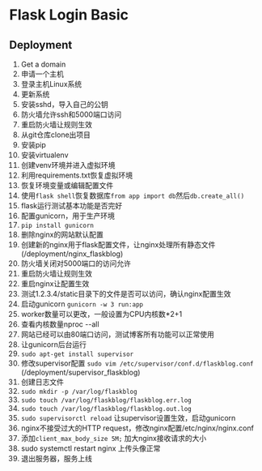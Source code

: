 # Flask Login Basic

## Deployment
1. Get a domain
1. 申请一个主机
1. 登录主机Linux系统
1. 更新系统
1. 安装sshd，导入自己的公钥
1. 防火墙允许ssh和5000端口访问
1. 重启防火墙让规则生效
1. 从git仓库clone出项目
1. 安装pip
1. 安装virtualenv
1. 创建venv环境并进入虚拟环境
1. 利用requirements.txt恢复虚拟环境
1. 恢复环境变量或编辑配置文件
1. 使用`flask shell`恢复数据库`from app import db`然后`db.create_all()`
1. flask运行测试基本功能是否完好
1. 配置gunicorn，用于生产环境
1. `pip install gunicorn`
1. 删除nginx的网站默认配置
1. 创建新的nginx用于flask配置文件，让nginx处理所有静态文件(/deployment/nginx_flaskblog)
1. 防火墙关闭对5000端口的访问允许
1. 重启防火墙让规则生效
1. 重启nginx让配置生效
1. 测试1.2.3.4/static目录下的文件是否可以访问，确认nginx配置生效
1. 启动gunicorn `gunicorn -w 3 run:app`
1. worker数量可以更改，一般设置为CPU内核数*2+1
1. 查看内核数量nproc --all
1. 网站已经可以由80端口访问，测试博客所有功能可以正常使用
1. 让gunicorn后台运行
1. `sudo apt-get install supervisor`
1. 修改supervisor配置 `sudo vim /etc/supervisor/conf.d/flaskblog.conf` (/deployment/supervisor_flaskblog)
1. 创建日志文件
1. `sudo mkdir -p /var/log/flaskblog`
1. `sudo touch /var/log/flaskblog/flaskblog.err.log`
1. `sudo touch /var/log/flaskblog/flaskblog.out.log`
1. `sudo supervisorctl reload` 让supervisor设置生效，启动gunicorn
1. nginx不接受过大的HTTP request，修改nginx配置/etc/nginx/nginx.conf
1. 添加`client_max_body_size 5M;` 加大nginx接收请求的大小
1. sudo systemctl restart nginx 上传头像正常
1. 退出服务器，服务上线